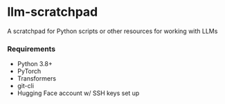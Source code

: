 # llm-scratchpad
A scratchpad for Python scripts or other resources for working with LLMs

### Requirements

- Python 3.8+
- PyTorch
- Transformers
- git-cli
- Hugging Face account w/ SSH keys set up

